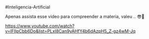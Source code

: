 #Inteligencia-Artificial

Apenas assista esse video para compreender a materia, valeu .. 😎🤟

https://www.youtube.com/watch?v=lFIIpCbb6Do&list=PLxI8Can9yAHfY4b6dAzpH5_Z-gz4wM-Jq
